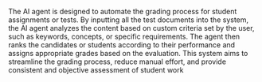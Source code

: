 <a name="description"></a>

The AI agent is designed to automate the grading process for student assignments or tests. By inputting all the test documents into the system, the AI agent analyzes the content based on custom criteria set by the user, such as keywords, concepts, or specific requirements. The agent then ranks the candidates or students according to their performance and assigns appropriate grades based on the evaluation. This system aims to streamline the grading process, reduce manual effort, and provide consistent and objective assessment of student work